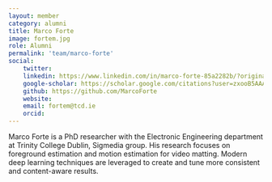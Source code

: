 ```yaml
---
layout: member 
category: alumni
title: Marco Forte
image: fortem.jpg
role: Alumni
permalink: 'team/marco-forte'
social:
    twitter:
    linkedin: https://www.linkedin.com/in/marco-forte-85a2282b/?originalSubdomain=ie
    google-scholar: https://scholar.google.com/citations?user=zxooB5AAAAAJ&hl=en
    github: https://github.com/MarcoForte
    website:
    email: fortem@tcd.ie
    orcid:
---
```


Marco Forte is a PhD researcher with the Electronic Engineering department at
Trinity College Dublin, Sigmedia group. His research focuses on foreground
estimation and motion estimation for video matting. Modern deep learning
techniques are leveraged to create and tune more consistent and content-aware
results.
